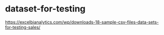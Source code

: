 # dataset-for-testing



https://excelbianalytics.com/wp/downloads-18-sample-csv-files-data-sets-for-testing-sales/
